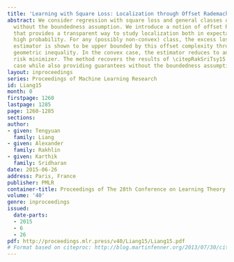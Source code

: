 ```yaml
---
title: 'Learning with Square Loss: Localization through Offset Rademacher Complexity'
abstract: We consider regression with square loss and general classes of functions
  without the boundedness assumption. We introduce a notion of offset Rademacher complexity
  that provides a transparent way to study localization both in expectation and in
  high probability. For any (possibly non-convex) class, the excess loss of a two-step
  estimator is shown to be upper bounded by this offset complexity through a novel
  geometric inequality. In the convex case, the estimator reduces to an empirical
  risk minimizer. The method recovers the results of \citepRakSriTsy15 for the bounded
  case while also providing guarantees without the boundedness assumption.
layout: inproceedings
series: Proceedings of Machine Learning Research
id: Liang15
month: 0
firstpage: 1260
lastpage: 1285
page: 1260-1285
sections: 
author:
- given: Tengyuan
  family: Liang
- given: Alexander
  family: Rakhlin
- given: Karthik
  family: Sridharan
date: 2015-06-26
address: Paris, France
publisher: PMLR
container-title: Proceedings of The 28th Conference on Learning Theory
volume: '40'
genre: inproceedings
issued:
  date-parts:
  - 2015
  - 6
  - 26
pdf: http://proceedings.mlr.press/v40/Liang15/Liang15.pdf
# Format based on citeproc: http://blog.martinfenner.org/2013/07/30/citeproc-yaml-for-bibliographies/
---
```

